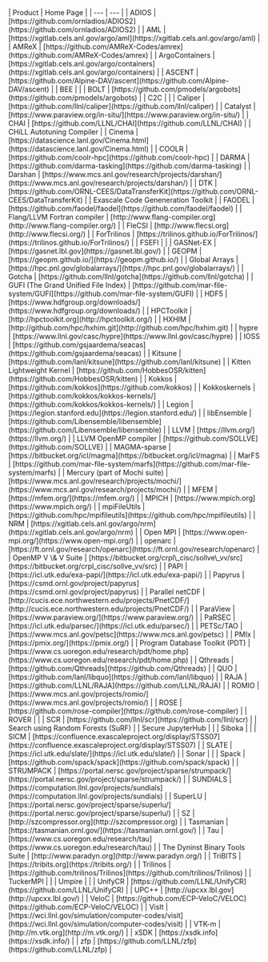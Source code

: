 <div align=left>
| Product | Home Page |
| --- | --- |
| ADIOS | [https://github.com/ornladios/ADIOS2](https://github.com/ornladios/ADIOS2) |
| AML | [https://xgitlab.cels.anl.gov/argo/aml](https://xgitlab.cels.anl.gov/argo/aml) |
| AMReX | [https://github.com/AMReX-Codes/amrex](https://github.com/AMReX-Codes/amrex) |
| ArgoContainers | [https://xgitlab.cels.anl.gov/argo/containers](https://xgitlab.cels.anl.gov/argo/containers) |
| ASCENT | [https://github.com/Alpine-DAV/ascent](https://github.com/Alpine-DAV/ascent) |
| BEE |   |
| BOLT | [https://github.com/pmodels/argobots](https://github.com/pmodels/argobots) |
| C2C |   |
| Caliper | [https://github.com/llnl/caliper](https://github.com/llnl/caliper) |
| Catalyst | [https://www.paraview.org/in-situ/](https://www.paraview.org/in-situ/) |
| CHAI | [https://github.com/LLNL/CHAI](https://github.com/LLNL/CHAI) |
| CHiLL Autotuning Compiler |
| Cinema | [https://datascience.lanl.gov/Cinema.html](https://datascience.lanl.gov/Cinema.html) |
| COOLR | [https://github.com/coolr-hpc](https://github.com/coolr-hpc) |
| DARMA | [https://github.com/darma-tasking](https://github.com/darma-tasking) |
| Darshan | [https://www.mcs.anl.gov/research/projects/darshan/](https://www.mcs.anl.gov/research/projects/darshan/) |
| DTK | [https://github.com/ORNL-CEES/DataTransferKit](https://github.com/ORNL-CEES/DataTransferKit) |
| Exascale Code Geneneration Toolkit |
| FAODEL | [https://github.com/faodel/faodel](https://github.com/faodel/faodel) |
| Flang/LLVM Fortran compiler | [http://www.flang-compiler.org](http://www.flang-compiler.org/) |
| FleCSI | [http://www.flecsi.org](http://www.flecsi.org/) |
| ForTrilinos | [https://trilinos.github.io/ForTrilinos/](https://trilinos.github.io/ForTrilinos/) |
| FSEFI |   |
| GASNet-EX | [https://gasnet.lbl.gov](https://gasnet.lbl.gov/) |
| GEOPM | [https://geopm.github.io/](https://geopm.github.io/) |
| Global Arrays | [https://hpc.pnl.gov/globalarrays/](https://hpc.pnl.gov/globalarrays/) |
| Gotcha | [https://github.com/llnl/gotcha](https://github.com/llnl/gotcha) |
| GUFI (The Grand Unified File Index) | [https://github.com/mar-file-system/GUFI](https://github.com/mar-file-system/GUFI) |
| HDF5 | [https://www.hdfgroup.org/downloads/](https://www.hdfgroup.org/downloads/) |
| HPCToolkit | [http://hpctoolkit.org](http://hpctoolkit.org/) |
| HXHIM | [http://github.com/hpc/hxhim.git](http://github.com/hpc/hxhim.git) |
| hypre | [https://www.llnl.gov/casc/hypre](https://www.llnl.gov/casc/hypre) |
| IOSS | [https://github.com/gsjaardema/seacas](https://github.com/gsjaardema/seacas) |
| Kitsune | [https://github.com/lanl/kitsune](https://github.com/lanl/kitsune) |
| Kitten Lightweight Kernel | [https://github.com/HobbesOSR/kitten](https://github.com/HobbesOSR/kitten) |
| Kokkos | [https://github.com/kokkos](https://github.com/kokkos) |
| Kokkoskernels | [https://github.com/kokkos/kokkos-kernels/](https://github.com/kokkos/kokkos-kernels/) |
| Legion | [https://legion.stanford.edu](https://legion.stanford.edu/) |
| libEnsemble | [https://github.com/Libensemble/libensemble](https://github.com/Libensemble/libensemble) |
| LLVM | [https://llvm.org/](https://llvm.org/) |
| LLVM OpenMP compiler | [https://github.com/SOLLVE](https://github.com/SOLLVE) |
| MAGMA-sparse | [https://bitbucket.org/icl/magma](https://bitbucket.org/icl/magma) |
| MarFS | [https://github.com/mar-file-system/marfs](https://github.com/mar-file-system/marfs) |
| Mercury (part of Mochi suite) | [https://www.mcs.anl.gov/research/projects/mochi/](https://www.mcs.anl.gov/research/projects/mochi/) |
| MFEM | [https://mfem.org/](https://mfem.org/) |
| MPICH | [https://www.mpich.org](https://www.mpich.org/) |
| mpiFileUtils | [https://github.com/hpc/mpifileutils](https://github.com/hpc/mpifileutils) |
| NRM | [https://xgitlab.cels.anl.gov/argo/nrm](https://xgitlab.cels.anl.gov/argo/nrm) |
| Open MPI | [https://www.open-mpi.org/](https://www.open-mpi.org/) |
| openarc | [https://ft.ornl.gov/research/openarc](https://ft.ornl.gov/research/openarc) |
| OpenMP V \& V Suite | [https://bitbucket.org/crpl\_cisc/sollve\_vv/src](https://bitbucket.org/crpl_cisc/sollve_vv/src) |
| PAPI | [https://icl.utk.edu/exa-papi/](https://icl.utk.edu/exa-papi/) |
| Papyrus | [https://csmd.ornl.gov/project/papyrus](https://csmd.ornl.gov/project/papyrus) |
| Parallel netCDF | [http://cucis.ece.northwestern.edu/projects/PnetCDF/](http://cucis.ece.northwestern.edu/projects/PnetCDF/) |
| ParaView | [https://www.paraview.org/](https://www.paraview.org/) |
| PaRSEC | [https://icl.utk.edu/parsec/](https://icl.utk.edu/parsec/) |
| PETSc/TAO | [https://www.mcs.anl.gov/petsc](https://www.mcs.anl.gov/petsc) |
| PMIx | [https://pmix.org/](https://pmix.org/) |
| Program Database Toolkit (PDT) | [https://www.cs.uoregon.edu/research/pdt/home.php](https://www.cs.uoregon.edu/research/pdt/home.php) |
| Qthreads | [https://github.com/Qthreads](https://github.com/Qthreads) |
| QUO | [https://github.com/lanl/libquo](https://github.com/lanl/libquo) |
| RAJA | [https://github.com/LLNL/RAJA](https://github.com/LLNL/RAJA) |
| ROMIO | [https://www.mcs.anl.gov/projects/romio/](https://www.mcs.anl.gov/projects/romio/) |
| ROSE | [https://github.com/rose-compiler](https://github.com/rose-compiler) |
| ROVER |   |
| SCR | [https://github.com/llnl/scr](https://github.com/llnl/scr) |
| Search using Random Forests (SuRF) |
| Secure JupyterHub |   |
| Siboka |   |
| SICM | [https://confluence.exascaleproject.org/display/STSS07](https://confluence.exascaleproject.org/display/STSS07) |
| SLATE | [https://icl.utk.edu/slate/](https://icl.utk.edu/slate/) |
| Sonar |   |
| Spack | [https://github.com/spack/spack](https://github.com/spack/spack) |
| STRUMPACK | [https://portal.nersc.gov/project/sparse/strumpack/](https://portal.nersc.gov/project/sparse/strumpack/) |
| SUNDIALS | [https://computation.llnl.gov/projects/sundials](https://computation.llnl.gov/projects/sundials) |
| SuperLU | [https://portal.nersc.gov/project/sparse/superlu/](https://portal.nersc.gov/project/sparse/superlu/) |
| SZ | [http://szcompressor.org](http://szcompressor.org) |
| Tasmanian | [https://tasmanian.ornl.gov/](https://tasmanian.ornl.gov/) |
| Tau | [https://www.cs.uoregon.edu/research/tau](https://www.cs.uoregon.edu/research/tau) |
| The Dyninst Binary Tools Suite | [http://www.paradyn.org](http://www.paradyn.org/) |
| TriBITS | [https://tribits.org](https://tribits.org/) |
| Trilinos | [https://github.com/trilinos/Trilinos](https://github.com/trilinos/Trilinos) |
| TuckerMPI |   |
| Umpire |   |
| UnifyCR | [https://github.com/LLNL/UnifyCR](https://github.com/LLNL/UnifyCR) |
| UPC++ | [http://upcxx.lbl.gov](http://upcxx.lbl.gov/) |
| VeloC | [https://github.com/ECP-VeloC/VELOC](https://github.com/ECP-VeloC/VELOC) |
| VisIt | [https://wci.llnl.gov/simulation/computer-codes/visit](https://wci.llnl.gov/simulation/computer-codes/visit) |
| VTK-m | [http://m.vtk.org](http://m.vtk.org/) |
| xSDK | [https://xsdk.info](https://xsdk.info/) |
| zfp | [https://github.com/LLNL/zfp](https://github.com/LLNL/zfp) |
</div>
